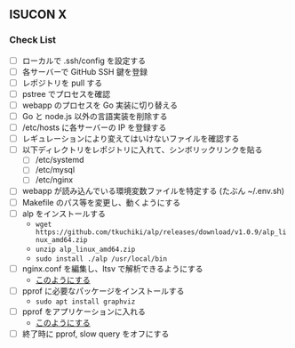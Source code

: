 ## ISUCON X

### Check List
- [ ] ローカルで .ssh/config を設定する
- [ ] 各サーバーで GitHub SSH 鍵を登録
- [ ] レポジトリを pull する
- [ ] pstree でプロセスを確認
- [ ] webapp のプロセスを Go 実装に切り替える
- [ ] Go と node.js 以外の言語実装を削除する
- [ ] /etc/hosts に各サーバーの IP を登録する
- [ ] レギュレーションにより変えてはいけないファイルを確認する
- [ ] 以下ディレクトリをレポジトリに入れて、シンボリックリンクを貼る
  - [ ] /etc/systemd
  - [ ] /etc/mysql
  - [ ] /etc/nginx
- [ ] webapp が読み込んでいる環境変数ファイルを特定する (たぶん ~/.env.sh)
- [ ] Makefile のパス等を変更し、動くようにする
- [ ] alp をインストールする
  - `wget https://github.com/tkuchiki/alp/releases/download/v1.0.9/alp_linux_amd64.zip`
  - `unzip alp_linux_amd64.zip`
  - `sudo install ./alp /usr/local/bin`
- [ ] nginx.conf を編集し、ltsv で解析できるようにする
  - [このようにする](https://github.com/Nagarei/isucon11-qualify-test/commit/b7e8f2667677831490d8e5966251633c14944015)
- [ ] pprof に必要なパッケージをインストールする
  - `sudo apt install graphviz`
- [ ] pprof をアプリケーションに入れる
  - [このようにする](https://github.com/Nagarei/isucon11-qualify-test/commit/0153056b705a7b6c265244e45840c8c3a1a134f6)
- [ ] 終了時に pprof, slow query をオフにする
